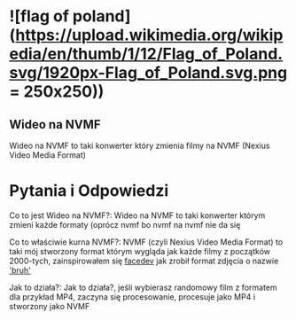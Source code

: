 # ![flag of poland](https://upload.wikimedia.org/wikipedia/en/thumb/1/12/Flag_of_Poland.svg/1920px-Flag_of_Poland.svg.png = 250x250))
## Wideo na NVMF
Wideo na NVMF to taki konwerter który zmienia filmy na NVMF (Nexius Video Media Format)
# Pytania i Odpowiedzi

Co to jest Wideo na NVMF?:
Wideo na NVMF to taki konwerter którym zmieni każde formaty (oprócz nvmf bo nvmf na nvmf nie da się

Co to właściwie kurna NVMF?:
NVMF (czyli Nexius Video Media Format) to taki mój stworzony format którym wygląda jak każde filmy z początków 2000-tych, zainspirowałem się [facedev](https://www.youtube.com/@FaceDevStuff) jak zrobił format zdjęcia o nazwie ['bruh'](https://www.youtube.com/watch?v=48B8FPmMT0g0)

Jak to działa?:
Jak to działa?, jeśli wybierasz randomowy film z formatem dla przykład MP4, zaczyna się procesowanie, procesuje jako MP4 i stworzony jako NVMF
